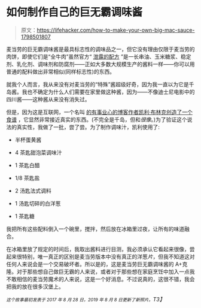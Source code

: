 # 如何制作自己的巨无霸调味酱

> 原文：<https://lifehacker.com/how-to-make-your-own-big-mac-sauce-1798501807>

麦当劳的巨无霸调味酱是最具标志性的调味品之一，但它没有理由仅限于麦当劳的肉饼，即使它们是“全牛肉”虽然官方“ [泄露的配方](https://www.thesun.co.uk/living/4306616/mcdonalds-secret-big-mac-sauce-recipe-has-been-leaked-online-and-heres-how-you-can-make-it-at-home/) ”是一长串油、玉米糖浆、稳定剂、乳化剂、调味剂和防腐剂——正如大多数大规模生产的酱料一样——你可以用普通的配料做出非常相似(同样标志性)的东西。



就我个人而言，我从来没有对麦当劳的“特殊”酱超级好奇，因为我一直以为它是千岛酱。我也不确定为什么人们需要在家里做这种酱，因为——不像迪士尼电影中的四川酱——这种酱从来没有消失过。

但是，因为这是互联网，一个名叫 [的有事业心的博客作者凯利·布林克创造了一个食谱](https://www.momdeals.com/secret-menu/mcdonalds-secret-big-mac-sauce-leaked-4576) ，它显然非常接近真实的东西。(不完全是千岛，但和*很像*。)为了验证这个说法的真实性，我做了一批，尝了尝。为了制作调味汁，凯利使用了:

*   半杯蛋黄酱
*   4 茶匙甜泡菜调味汁
*   1 茶匙白醋
*   1/8 茶匙盐

*   2 汤匙法式调料
*   1 汤匙切碎的白洋葱

*   1 茶匙糖

我把所有这些配料倒入一个碗里，搅拌，然后放在冰箱里过夜，让所有的味道融合。

在冰箱里放了规定的时间后，我取出酱料进行目测，我必须承认它看起来很像，尝起来很特别，唯一真正的区别是麦当劳版本中没有真正的洋葱*片*，但我不知道这对任何人来说会是一个交易破坏者。所以是的，这是麦当劳巨无霸调味酱的 A+克隆。对于那些想自己做巨无霸的人来说，或者对于那些想在家庭烹饪中加入一点我不敢相信的麦当劳魔术的人来说，这是一个好消息。不过说真的，这很不错，我会把我的放在很多汉堡上。

*<small>这个故事最初发表于 2017 年 8 月 28 日，2019 年 8 月 8 日更新了新照片。</small>T3】*
